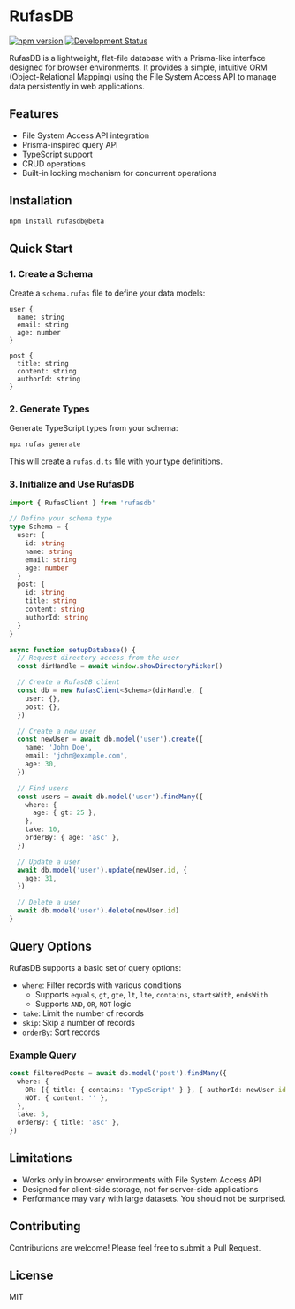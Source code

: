 # RufasDB


[![npm version](https://img.shields.io/npm/v/rufasdb.svg)](https://www.npmjs.com/package/rufasdb)
[![Development Status](https://img.shields.io/badge/status-beta-yellow.svg)](https://github.com/whaleen/rufasdb)

RufasDB is a lightweight, flat-file database with a Prisma-like interface designed for browser environments. It provides a simple, intuitive ORM (Object-Relational Mapping) using the File System Access API to manage data persistently in web applications.

## Features

- File System Access API integration
- Prisma-inspired query API
- TypeScript support
- CRUD operations
- Built-in locking mechanism for concurrent operations

## Installation

```bash
npm install rufasdb@beta
```

## Quick Start

### 1. Create a Schema

Create a `schema.rufas` file to define your data models:

```
user {
  name: string
  email: string
  age: number
}

post {
  title: string
  content: string
  authorId: string
}
```

### 2. Generate Types

Generate TypeScript types from your schema:

```bash
npx rufas generate
```

This will create a `rufas.d.ts` file with your type definitions.

### 3. Initialize and Use RufasDB

```typescript
import { RufasClient } from 'rufasdb'

// Define your schema type
type Schema = {
  user: {
    id: string
    name: string
    email: string
    age: number
  }
  post: {
    id: string
    title: string
    content: string
    authorId: string
  }
}

async function setupDatabase() {
  // Request directory access from the user
  const dirHandle = await window.showDirectoryPicker()

  // Create a RufasDB client
  const db = new RufasClient<Schema>(dirHandle, {
    user: {},
    post: {},
  })

  // Create a new user
  const newUser = await db.model('user').create({
    name: 'John Doe',
    email: 'john@example.com',
    age: 30,
  })

  // Find users
  const users = await db.model('user').findMany({
    where: {
      age: { gt: 25 },
    },
    take: 10,
    orderBy: { age: 'asc' },
  })

  // Update a user
  await db.model('user').update(newUser.id, {
    age: 31,
  })

  // Delete a user
  await db.model('user').delete(newUser.id)
}
```

## Query Options

RufasDB supports a basic set of query options:

- `where`: Filter records with various conditions
  - Supports `equals`, `gt`, `gte`, `lt`, `lte`, `contains`, `startsWith`, `endsWith`
  - Supports `AND`, `OR`, `NOT` logic
- `take`: Limit the number of records
- `skip`: Skip a number of records
- `orderBy`: Sort records

### Example Query

```typescript
const filteredPosts = await db.model('post').findMany({
  where: {
    OR: [{ title: { contains: 'TypeScript' } }, { authorId: newUser.id }],
    NOT: { content: '' },
  },
  take: 5,
  orderBy: { title: 'asc' },
})
```

## Limitations

- Works only in browser environments with File System Access API
- Designed for client-side storage, not for server-side applications
- Performance may vary with large datasets. You should not be surprised.

## Contributing

Contributions are welcome! Please feel free to submit a Pull Request.

## License

MIT
